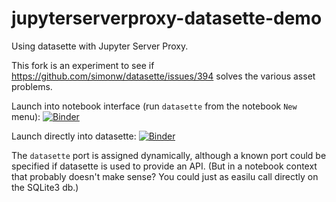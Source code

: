 # jupyterserverproxy-datasette-demo

Using datasette with Jupyter Server Proxy.

This fork is an experiment to see if https://github.com/simonw/datasette/issues/394 solves the various asset problems.

Launch into notebook interface (run `datasette` from the notebook `New` menu): [![Binder](https://mybinder.org/badge_logo.svg)](https://mybinder.org/v2/gh/simonw/jupyterserverproxy-datasette-demo/master)

Launch directly into datasette: [![Binder](https://mybinder.org/badge_logo.svg)](https://mybinder.org/v2/gh/simonw/jupyterserverproxy-datasette-demo/master?urlpath=datasette)

The `datasette` port is assigned dynamically, although a known port could be specified if datasette is used to provide an API. (But in a notebook context that probably doesn't make sense? You could just as easilu call directly on the SQLite3 db.)


